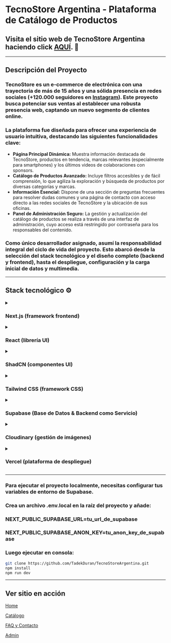 # TecnoStore Argentina - Plataforma de Catálogo de Productos
## Visita el sitio web de TecnoStore Argentina haciendo click [AQUÍ](https://www.tecnostorearg.com/). 🚀
---
## Descripción del Proyecto
### TecnoStore es un e-commerce de electrónica con una trayectoria de más de 15 años y una sólida presencia en redes sociales (+120.000 seguidores en [Instagram](https://www.instagram.com/tecnostorearg/)). Este proyecto busca potenciar sus ventas al establecer una robusta presencia web, captando un nuevo segmento de clientes online.
### La plataforma fue diseñada para ofrecer una experiencia de usuario intuitiva, destacando las siguientes funcionalidades clave:
* **Página Principal Dinámica:** Muestra información destacada de TecnoStore, productos en tendencia, marcas relevantes (especialmente para smartphones) y los últimos videos de colaboraciones con sponsors.
* **Catálogo de Productos Avanzado:** Incluye filtros accesibles y de fácil comprensión, lo que agiliza la exploración y búsqueda de productos por diversas categorías y marcas.
* **Información Esencial:** Dispone de una sección de preguntas frecuentes para resolver dudas comunes y una página de contacto con acceso directo a las redes sociales de TecnoStore y la ubicación de sus oficinas.
* **Panel de Administración Seguro:** La gestión y actualización del catálogo de productos se realiza a través de una interfaz de administración, cuyo acceso está restringido por contraseña para los responsables del contenido.
### Como único desarrollador asignado, asumí la responsabilidad integral del ciclo de vida del proyecto. Esto abarcó desde la selección del stack tecnológico y el diseño completo (backend y frontend), hasta el despliegue, configuración y la carga inicial de datos y multimedia.
---
## Stack tecnológico ⚙️
<details>
  <summary><h3>Next.js (framework frontend)</h3></summary>
  <h4>Por su capacidad de renderizado del lado del servidor, optimizando el rendimiento y SEO del sitio, asegurando una carga rápida de páginas y datos.</h4>
</details>
<details>
  <summary><h3>React (librería UI)</h3></summary>
  <h4>Por su arquitectura de componentes reutilizables, agilizando el desarrollo y favoreciendo la reutilización de bloques, mejorando la estructura del código.</h4>
</details>
<details>
  <summary><h3>ShadCN (componentes UI)</h3></summary>
  <h4>Por su atractivo visual y fácil configuración, además de la flexible personalización y uso de sus componentes.</h4>
</details>
<details>
  <summary><h3>Tailwind CSS (framework CSS)</h3></summary>
  <h4>Por su facilidad de uso y personalización de variables reutilizables, agilizando el diseño responsivo y moderno para cada parte del sitio.</h4>
</details>
<details>
  <summary><h3>Supabase (Base de Datos & Backend como Servicio)</h3></summary>
  <h4>Por su capacidad de ofrecer base de datos relacional con APIs en tiempo real, permitiéndome enfocarme en la presentación y rendimiento del frontend.</h4>
</details>
<details>
  <summary><h3>Cloudinary (gestión de imágenes)</h3></summary>
  <h4>Por su gestión y optimización de imágenes, además de la facilidad de uso de los archivos a través de enlaces, permitiendo una fácil integración con los componentes Image de Next.js.</h4>
</details>
<details>
  <summary><h3>Vercel (plataforma de despliegue)</h3></summary>
  <h4>Por su integración nativa con Next.js, garantizando un despliegue rápido que me permitió facilitar la entrega y garantizar el mantenimiento contínuo del sitio.</h4>
</details>

---
### Para ejecutar el proyecto localmente, necesitas configurar tus variables de entorno de Supabase.
### Crea un archivo .env.local en la raíz del proyecto y añade:
### NEXT_PUBLIC_SUPABASE_URL=tu_url_de_supabase
### NEXT_PUBLIC_SUPABASE_ANON_KEY=tu_anon_key_de_supabase
### Luego ejecutar en consola:
```bash
git clone https://github.com/TadekDuran/TecnoStoreArgentina.git
npm install
npm run dev
```
---
## Ver sitio en acción
[Home](https://vimeo.com/1096703588/a1bba421bd?ts=0&share=copy)

[Catálogo](https://vimeo.com/1096704383/1da41f4d90?ts=0&share=copy)

[FAQ y Contacto](https://vimeo.com/1096704357/7a1f1d9b11?ts=0&share=copy)

[Admin](https://vimeo.com/1096704311/fdcddb9335?ts=0&share=copy)
